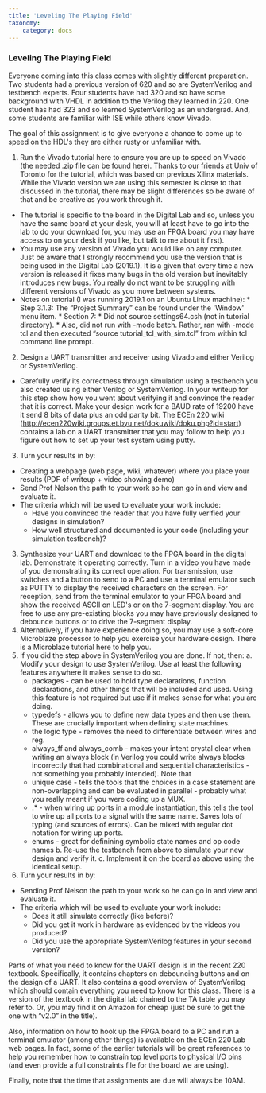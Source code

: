 ```yaml
---
title: 'Leveling The Playing Field'
taxonomy:
    category: docs
---
```


### Leveling The Playing Field

Everyone coming into this class comes with slightly different preparation. Two students had a previous version of 620 and so are SystemVerilog and testbench experts. Four students have had 320 and so have some background with VHDL in addition to the Verilog they learned in 220. One student has had 323 and so learned SystemVerilog as an undergrad. And, some students are familiar with ISE while others know Vivado.

The goal of this assignment is to give everyone a chance to come up to speed on the HDL's they are either rusty or unfamiliar with.

1. Run the Vivado tutorial here to ensure you are up to speed on Vivado (the needed .zip file can be found here). Thanks to our friends at Univ of Toronto for the tutorial, which was based on previous Xilinx materials. While the Vivado version we are using this semester is close to that discussed in the tutorial, there may be slight differences so be aware of that and be creative as you work through it.
  * The tutorial is specific to the board in the Digital Lab and so, unless you have the same board at your desk, you will at least have to go into the lab to do your download (or, you may use an FPGA board you may have access to on your desk if you like, but talk to me about it first).
  * You may use any version of Vivado you would like on any computer. Just be aware that I strongly recommend you use the version that is being used in the Digital Lab (2019.1). It is a given that every time a new version is released it fixes many bugs in the old version but inevitably introduces new bugs. You really do not want to be struggling with different versions of Vivado as you move between systems.
  * Notes on tutorial (I was running 2019.1 on an Ubuntu Linux machine):
	  	  * Step 3.1.3: The “Project Summary” can be found under the 'Window' menu item.
		  * Section 7:
				  * Did not source settings64.csh (not in tutorial directory).
				  * Also, did not run with -mode batch. Rather, ran with -mode tcl and then executed “source tutorial_tcl_with_sim.tcl” from within tcl command line prompt.
2. Design a UART transmitter and receiver using Vivado and either Verilog or SystemVerilog.
  * Carefully verify its correctness through simulation using a testbench you also created using either Verilog or SystemVerilog. In your writeup for this step show how you went about verifying it and convince the reader that it is correct. Make your design work for a BAUD rate of 19200 have it send 8 bits of data plus an odd parity bit. The ECEn 220 wiki (http://ecen220wiki.groups.et.byu.net/dokuwiki/doku.php?id=start) contains a lab on a UART transmitter that you may follow to help you figure out how to set up your test system using putty.
3. Turn your results in by:
  * Creating a webpage (web page, wiki, whatever) where you place your results (PDF of writeup + video showing demo)
  * Send Prof Nelson the path to your work so he can go in and view and evaluate it.
  * The criteria which will be used to evaluate your work include:
    * Have you convinced the reader that you have fully verified your designs in simulation?
    * How well structured and documented is your code (including your simulation testbench)?
3. Synthesize your UART and download to the FPGA board in the digital lab. Demonstrate it operating correctly. Turn in a video you have made of you demonstrating its correct operation. For transmission, use switches and a button to send to a PC and use a terminal emulator such as PUTTY to display the received characters on the screen. For reception, send from the terminal emulator to your FPGA board and show the received ASCII on LED's or on the 7-segment display. You are free to use any pre-existing blocks you may have previously designed to debounce buttons or to drive the 7-segment display.
5. Alternatively, if you have experience doing so, you may use a soft-core Microblaze processor to help you exercise your hardware design. There is a Microblaze tutorial here to help you.
6. If you did the step above in SystemVerilog you are done. If not, then:
  a. Modify your design to use SystemVerilog. Use at least the following features anywhere it makes sense to do so.
    * packages - can be used to hold type declarations, function declarations, and other things that will be included and used. Using this feature is not required but use if it makes sense for what you are doing.
    * typedefs - allows you to define new data types and then use them. These are crucially important when defining state machines.
    * the logic type - removes the need to differentiate between wires and reg.
    * always_ff and always_comb - makes your intent crystal clear when writing an always block (in Verilog you could write always blocks incorrectly that had combinational and sequential characteristics - not something you probably intended). Note that
    * unique case - tells the tools that the choices in a case statement are non-overlapping and can be evaluated in parallel - probably what you really meant if you were coding up a MUX.
    * .* - when wiring up ports in a module instantiation, this tells the tool to wire up all ports to a signal with the same name. Saves lots of typing (and sources of errors). Can be mixed with regular dot notation for wiring up ports.
    * enums - great for definining symbolic state names and op code names
  b. Re-use the testbench from above to simulate your new design and verify it.
  c. Implement it on the board as above using the identical setup.
7. Turn your results in by:
  * Sending Prof Nelson the path to your work so he can go in and view and evaluate it.
  * The criteria which will be used to evaluate your work include:
    * Does it still simulate correctly (like before)?
    * Did you get it work in hardware as evidenced by the videos you produced?
    * Did you use the appropriate SystemVerilog features in your second version?

Parts of what you need to know for the UART design is in the recent 220 textbook. Specifically, it contains chapters on debouncing buttons and on the design of a UART. It also contains a good overview of SystemVerilog which should contain everything you need to know for this class. There is a version of the textbook in the digital lab chained to the TA table you may refer to. Or, you may find it on Amazon for cheap (just be sure to get the one with “v2.0” in the title).

Also, information on how to hook up the FPGA board to a PC and run a terminal emulator (among other things) is available on the ECEn 220 Lab web pages. In fact, some of the earlier tutorials will be great references to help you remember how to constrain top level ports to physical I/O pins (and even provide a full constraints file for the board we are using).

Finally, note that the time that assignments are due will always be 10AM.